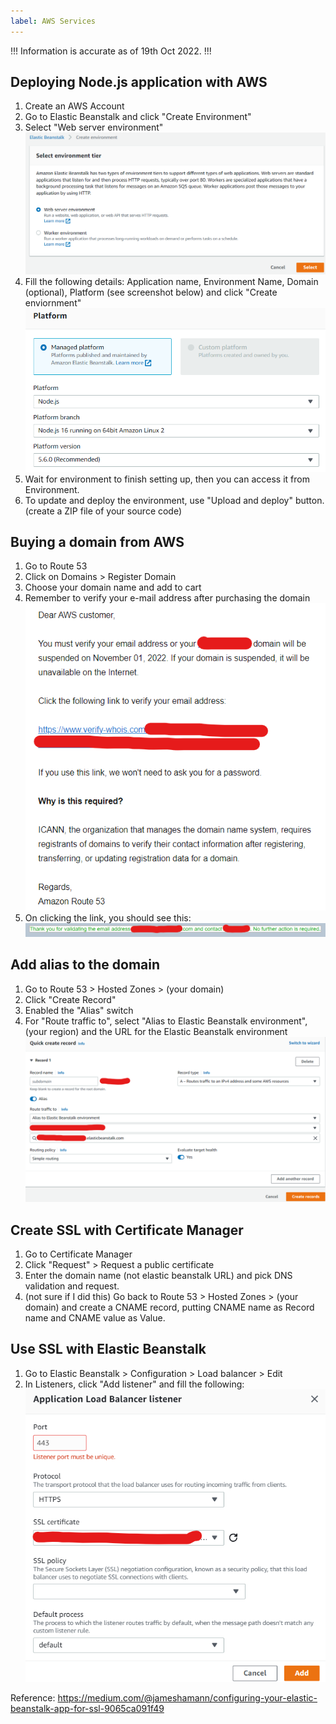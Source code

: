 ```yaml
---
label: AWS Services
---
```


!!!
Information is accurate as of 19th Oct 2022.
!!!

## Deploying Node.js application with AWS

1. Create an AWS Account
2. Go to Elastic Beanstalk and click "Create Environment"
3. Select "Web server environment"
![](/static/aws1.png)
4. Fill the following details: Application name, Environment Name, Domain (optional), Platform (see screenshot below) and click "Create enviornment"
![](/static/aws2.png)
5. Wait for environment to finish setting up, then you can access it from Environment.
6. To update and deploy the environment, use "Upload and deploy" button. (create a ZIP file of your source code)

## Buying a domain from AWS
1. Go to Route 53
2. Click on Domains > Register Domain
3. Choose your domain name and add to cart
4. Remember to verify your e-mail address after purchasing the domain
![](/static/aws3.png)
5. On clicking the link, you should see this:
![](/static/aws5.png)

## Add alias to the domain
1. Go to Route 53 > Hosted Zones > (your domain)
2. Click "Create Record"
3. Enabled the "Alias" switch
4. For "Route traffic to", select "Alias to Elastic Beanstalk environment", (your region) and the URL for the Elastic Beanstalk environment 
![](/static/aws4.png)

## Create SSL with Certificate Manager
1. Go to Certificate Manager
2. Click "Request" > Request a public certificate
3. Enter the domain name (not elastic beanstalk URL) and pick DNS validation and request.
4. (not sure if I did this) Go back to Route 53 > Hosted Zones > (your domain) and create a CNAME record, putting CNAME name as Record name and CNAME value as Value.

## Use SSL with Elastic Beanstalk
1. Go to Elastic Beanstalk > Configuration > Load balancer > Edit
2. In Listeners, click "Add listener" and fill the following:
![](/static/aws6.png)

Reference: https://medium.com/@jameshamann/configuring-your-elastic-beanstalk-app-for-ssl-9065ca091f49